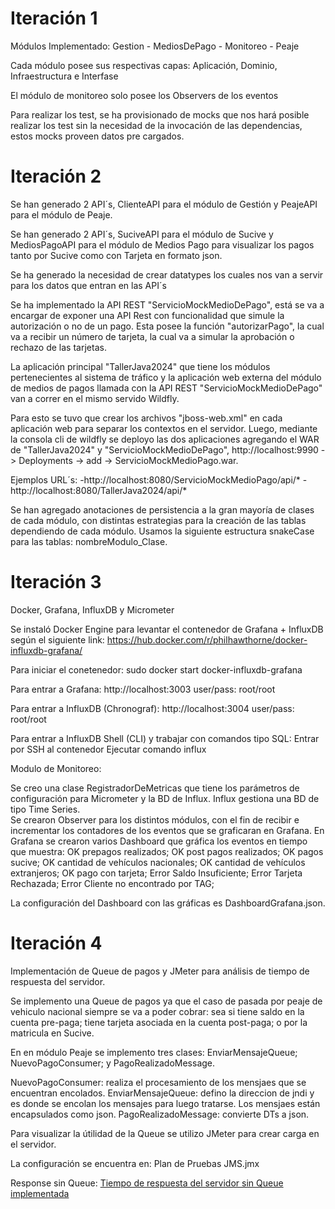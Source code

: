 # Iteración 1

Módulos Implementado: Gestion - MediosDePago - Monitoreo - Peaje

Cada módulo posee sus respectivas capas: Aplicación, Dominio, Infraestructura e Interfase

El módulo de monitoreo solo posee los Observers de los eventos

Para realizar los test, se ha provisionado de mocks que nos hará posible realizar los test sin la necesidad de la invocación de las dependencias, estos mocks proveen datos pre cargados.

# Iteración 2

Se han generado 2 API´s, ClienteAPI para el módulo de Gestión y PeajeAPI para el módulo de Peaje.

Se han generado 2 API´s, SuciveAPI para el módulo de Sucive y MediosPagoAPI para el módulo de Medios Pago para visualizar los pagos tanto por Sucive como con Tarjeta en formato json.

Se ha generado la necesidad de crear datatypes los cuales nos van a servir para los datos que entran en las API´s

Se ha implementado la API REST "ServicioMockMedioDePago", está se va a encargar de exponer una API Rest con funcionalidad que simule la autorización o no de un pago.
Esta posee la función "autorizarPago", la cual va a recibir un número de tarjeta, la cual va a simular la aprobación o rechazo de las tarjetas.

La aplicación principal "TallerJava2024" que  tiene los módulos pertenecientes al sistema de tráfico y la aplicación web externa del módulo de medios de pagos llamada con la API REST "ServicioMockMedioDePago" van a correr en el mismo servido Wildfly.

Para esto se tuvo que crear los archivos "jboss-web.xml" en cada aplicación web para separar los contextos en el servidor.
Luego, mediante la consola cli de wildfly se deployo las dos aplicaciones agregando el WAR de "TallerJava2024" y "ServicioMockMedioDePago", http://localhost:9990 -> Deployments -> add -> ServicioMockMedioPago.war.

Ejemplos URL´s:
	-http://localhost:8080/ServicioMockMedioPago/api/*
	-http://localhost:8080/TallerJava2024/api/*

Se han agregado anotaciones de persistencia a la gran mayoría de clases de cada módulo, con distintas estrategias para la creación de las tablas dependiendo de cada módulo.
Usamos la siguiente estructura snakeCase para las tablas: nombreModulo_Clase.


# Iteración 3 
Docker, Grafana, InfluxDB y Micrometer

Se instaló Docker Engine para levantar el contenedor de Grafana + InfluxDB según el siguiente link:
https://hub.docker.com/r/philhawthorne/docker-influxdb-grafana/

Para iniciar el conetenedor:
sudo docker start docker-influxdb-grafana

Para entrar a Grafana:
http://localhost:3003
user/pass: root/root

Para entrar a InfluxDB (Chronograf): 
http://localhost:3004
user/pass: root/root

Para entrar a InfluxDB Shell (CLI) y trabajar con comandos tipo SQL:
Entrar por SSH al contenedor
Ejecutar comando influx

Modulo de Monitoreo:

Se creo una clase RegistradorDeMetricas que tiene los parámetros de configuración para Micrometer y la BD de Influx. Influx gestiona una BD de tipo Time Series.  
Se crearon Observer para los distintos módulos, con el fin de recibir e incrementar los contadores de los eventos que se graficaran en Grafana.
En Grafana se crearon varios Dashboard que gráfica los eventos en tiempo que muestra:
	OK prepagos realizados; 
	OK post pagos realizados;
	OK pagos sucive;
	OK cantidad de vehículos nacionales; 
	OK cantidad de vehículos extranjeros;
	OK pago con tarjeta;
	Error Saldo Insuficiente;
	Error Tarjeta Rechazada;
	Error Cliente no encontrado por TAG;

La configuración del Dashboard con las gráficas es DashboardGrafana.json.

# Iteración 4 
Implementación de Queue de pagos y JMeter para análisis de tiempo de respuesta del servidor.

Se implemento una Queue de pagos ya que el caso de pasada por peaje de vehiculo nacional siempre se va a poder cobrar: sea si tiene saldo en la cuenta pre-paga; tiene tarjeta asociada en la cuenta post-paga; o por la matricula en Sucive.

En en módulo Peaje se implemento tres clases: EnviarMensajeQueue; NuevoPagoConsumer; y PagoRealizadoMessage. 

NuevoPagoConsumer: realiza el procesamiento de los mensjaes que se encuentran encolados.
EnviarMensajeQueue: defino la direccion de jndi y es donde se encolan los mensajes para luego tratarse. Los mensjaes están encapsulados como json. 
PagoRealizadoMessage: convierte DTs a json. 

Para visualizar la útilidad de la Queue se utilizo JMeter para crear carga en el servidor. 

La configuración se encuentra en: Plan de Pruebas JMS.jmx

Response sin Queue:
[Tiempo de respuesta del servidor sin Queue implementada](https://drive.google.com/file/d/1Wsd_SWo9Wm6r0XLpw-d8rwEZlHyTAqW2/view?usp=drive_link)







